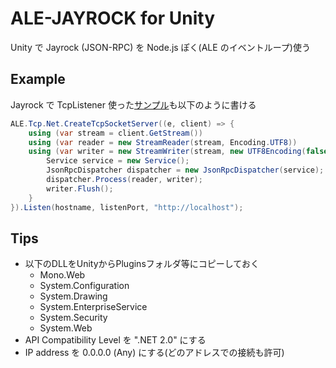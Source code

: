 ALE-JAYROCK for Unity
===========
Unity で Jayrock (JSON-RPC) を Node.js ぽく(ALE のイベントループ)使う

## Example
Jayrock で TcpListener 使った[サンプル](https://groups.google.com/d/topic/jayrock/BcxUGhFfrds/discussion)も以下のように書ける

```c#
ALE.Tcp.Net.CreateTcpSocketServer((e, client) => {
	using (var stream = client.GetStream())
	using (var reader = new StreamReader(stream, Encoding.UTF8))
	using (var writer = new StreamWriter(stream, new UTF8Encoding(false))) {
		Service service = new Service();
		JsonRpcDispatcher dispatcher = new JsonRpcDispatcher(service);
		dispatcher.Process(reader, writer);
		writer.Flush();
	}
}).Listen(hostname, listenPort, "http://localhost");
```

## Tips
 - 以下のDLLをUnityからPluginsフォルダ等にコピーしておく
   - Mono.Web
   - System.Configuration
   - System.Drawing
   - System.EnterpriseService
   - System.Security
   - System.Web
 - API Compatibility Level を ".NET 2.0" にする
 - IP address を 0.0.0.0 (Any) にする(どのアドレスでの接続も許可)
